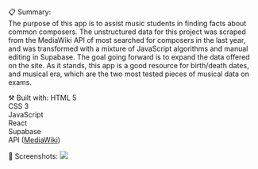 📋 Summary:<br>
The purpose of this app is to assist music students in finding facts about common composers. The unstructured data for this project was scraped from the MediaWiki API of most searched for composers in the last year, and was transformed with a mixture of JavaScript algorithms and manual editing in Supabase. The goal going forward is to expand the data offered on the site. As it stands, this app is a good resource for birth/death dates, and musical era, which are the two most tested pieces of musical data on exams. 


⚒️ Built with:
HTML 5 <br>
CSS 3<br>
JavaScript<br>
React<br>
Supabase<br>
API (<a href="https://www.mediawiki.org/wiki/API:Main_page">MediaWiki</a>)

📸 Screenshots:
<img src="https://res.cloudinary.com/de8tjvy2h/image/upload/v1669417210/Github%20Pages/ComposerCrawler.png">



